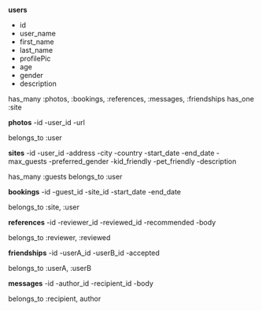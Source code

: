 **users**
  - id
  - user_name
  - first_name
  - last_name
  - profilePic
  - age
  - gender
  - description

  has_many :photos, :bookings, :references, :messages, :friendships
  has_one :site

**photos**
  -id
  -user_id
  -url

  belongs_to :user

**sites**
  -id
  -user_id
  -address
  -city
  -country
  -start_date
  -end_date
  -max_guests
  -preferred_gender
  -kid_friendly
  -pet_friendly
  -description

  has_many :guests
  belongs_to :user

**bookings**
  -id
  -guest_id
  -site_id
  -start_date
  -end_date

  belongs_to :site, :user

**references**
  -id
  -reviewer_id
  -reviewed_id
  -recommended
  -body

  belongs_to :reviewer, :reviewed

**friendships**
  -id
  -userA_id
  -userB_id
  -accepted

  belongs_to :userA, :userB

**messages**
  -id
  -author_id
  -recipient_id
  -body

  belongs_to :recipient, author
